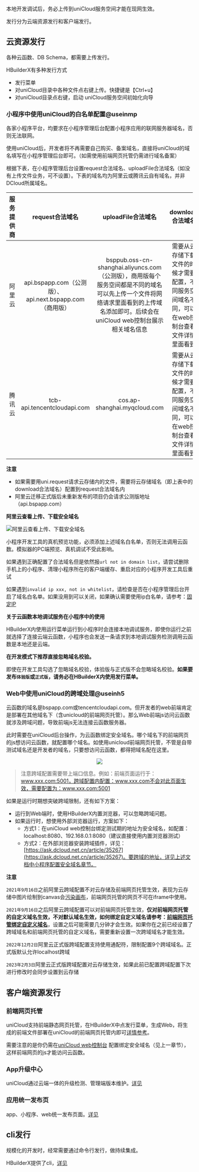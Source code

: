 本地开发调试后，务必上传到uniCloud服务空间才能在现网生效。

发行分为云端资源发行和客户端发行。

## 云资源发行

各种云函数、DB Schema，都需要上传发行。

HBuilderX有多种发行方式
- 发行菜单
- 对uniCloud目录中各种文件点右键上传。快捷键是【Ctrl+u】
- 对uniCloud目录点右键，启动 uniCloud服务空间初始化向导

### 小程序中使用uniCloud的白名单配置@useinmp

各家小程序平台，均要求在小程序管理后台配置小程序应用的联网服务器域名，否则无法联网。

使用uniCloud后，开发者将不再需要自己购买、备案域名，直接将uniCloud的域名填写在小程序管理后台即可。（如需使用前端网页托管仍需进行域名备案）

根据下表，在小程序管理后台设置request合法域名、uploadFile合法域名（如没有上传文件业务，可不设置）。下表的域名均为阿里云或腾讯云自有域名，并非DCloud所属域名。

|服务提供商	|request合法域名			|uploadFile合法域名					|download合法域名|
|:-:		|:-:						|:-:								|:-:|
|阿里云		|api.bspapp.com（公测版）、api.next.bspapp.com（商用版）				|bsppub.oss-cn-shanghai.aliyuncs.com（公测版），商用版每个服务空间都是不同的域名可以先上传一个文件将网络请求里面看到的上传域名添加即可。后续会在uniCloud web控制台展示相关域名信息|需要从云存储下载文件的时候才需要配置，不同服务空间域名不同，可以在web控制台查看文件详情里面看到|
|腾讯云		|tcb-api.tencentcloudapi.com|cos.ap-shanghai.myqcloud.com		|需要从云存储下载文件的时候才需要配置，不同服务空间域名不同，可以在web控制台查看文件详情里面看到|

**注意**

- 如果需要用uni.request请求云存储内的文件，需要将云存储域名（即上表中的download合法域名）配置到request合法域名内
- 阿里云迁移正式版后未重新发布的项目仍会请求公测版地址（api.bspapp.com）

**阿里云查看上传、下载安全域名**

![阿里云查看上传、下载安全域名](https://web-assets.dcloud.net.cn/unidoc/zh/unicloud-aliyun-secure-domain.jpg)

小程序开发工具的真机预览功能，必须添加上述域名白名单，否则无法调用云函数。模拟器的PC端预览、真机调试不受此影响。

如果遇到正确配置了合法域名但是依然报`url not in domain list`，请尝试删除手机上的小程序、清理小程序所在的客户端缓存、重启对应的小程序开发工具后重试

如果遇到`invalid ip xxx, not in whitelist`，请检查是否在小程序管理后台开启了域名白名单。如果没用到可以关闭，如果确认需要使用ip白名单，请参考：[固定IP](cf-functions.md#eip)

**关于云函数本地调试服务在小程序中的使用**

HBuilderX内使用运行菜单运行到小程序时会连接本地调试服务，即使你运行之前就选择了连接云端云函数，小程序也会发送一条请求到本地调试服务检测调用云函数是本地还是云端。

**在开发模式下推荐直接忽略域名校验。**

即使在开发工具勾选了忽略域名校验，体验版与正式版不会忽略域名校验。**如果要发布`体验版`或`正式版`，请务必在HBuilderX内使用发行菜单。**

### Web中使用uniCloud的跨域处理@useinh5

云函数的域名是bspapp.com或tencentcloudapi.com。但开发者的web前端肯定是部署在其他域名下（含unicloud的前端网页托管）。那么Web前端js访问云函数就涉及跨域问题，导致前端js无法连接云函数服务器。

此时需要在uniCloud后台操作，为云函数绑定安全域名。哪个域名下的前端网页的js想访问云函数，就配置哪个域名。如使用unicloud前端网页托管，不管是自带测试域名还是开发者的域名，只要想访问云函数，都得把域名配在这里。

<div align=center>
  <img src="https://img.cdn.aliyun.dcloud.net.cn/uni-app/uniCloud/uniCloud-add-domain.png"/>
</div>


> 注意跨域配置需要带上端口信息。例如：前端页面运行于：www.xxx.com:5001，跨域配置内配置：www.xxx.com不会对此页面生效，需要配置为：www.xxx.com:5001

如果是运行时期想突破跨域限制，还有如下方案：
- 运行到Web端时，使用HBuilderX内置浏览器，可以忽略跨域问题。
- 如果运行时，想使用外部浏览器运行，方案如下：
  * 方式1：在uniCloud web控制台绑定测试期的地址为安全域名，如配置：localhost:8080、192.168.0.1:8080（建议直接使用内置浏览器测试）
  * 方式2：在外部浏览器安装跨域插件，详见：[https://ask.dcloud.net.cn/article/35267](https://ask.dcloud.net.cn/article/35267)。要跨域的地址，详见上述文档中小程序配置安全域名章节。

**注意**

`2021年9月16日`之前阿里云跨域配置不对云存储及前端网页托管生效，表现为云存储中图片绘制到canvas会[污染画布](https://developer.mozilla.org/zh-CN/docs/Web/API/Canvas_API/Tutorial/Using_images#Using_other_canvas_elements)，前端网页托管的网页不可在iframe中使用。

`2021年9月16日`之后阿里云跨域配置可以对前端网页托管生效，**仅对前端网页托管的自定义域名生效，不对默认域名生效，如何绑定自定义域名请参考：[前端网页托管绑定自定义域名](uniCloud/hosting.md?id=domain)**，设置之后可能需要几分钟才会生效。如果你在之前已经设置了跨域域名和前端网页托管的自定义域名，需要重新设置一次跨域域名才能生效。

`2022年12月2日`阿里云正式版跨域配置支持使用通配符，限制配置9个跨域域名。正式版默认允许localhost跨域

`2023年2月3日`阿里云正式版跨域配置对云存储生效，如果此前已配置跨域配置下次进行修改时会同步设置到云存储

## 客户端资源发行

### 前端网页托管

uniCloud支持前端静态网页托管，在HBuilderX中点发行菜单，生成Web，将生成的前端文件部署在uniCloud的前端网页托管内即可[详情参考](uniCloud/hosting.md)。

需要注意的是你仍需在[uniCloud web控制台](https://unicloud.dcloud.net.cn) 配置绑定安全域名（见上一章节），这样前端网页的js才能访问云函数。

### App升级中心

uniCloud通过云端一体的升级检测、管理端版本维护。[详见](upgrade-center.md)

### 应用统一发布页

app、小程序、web统一发布页面。[详见](uni-publish.md)

## cli发行

规模化的开发时，经常需要通过命令行发行，做持续集成。

HBuilderX提供了cli，[详见](https://hx.dcloud.net.cn/cli/README)

